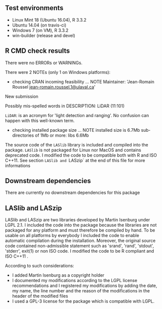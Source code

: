 ## Test environments
* Linux Mint 18 (Ubuntu 16.04), R 3.3.2
* Ubuntu 14.04 (on travis-ci)
* Windows 7 (on VM), R 3.3.2
* win-builder (release and devel)

## R CMD check results
There were no ERRORs or WARNINGs.

There were 2 NOTEs (only 1 on Windows platforms):

* checking CRAN incoming feasibility ... NOTE
Maintainer: 'Jean-Romain Roussel <jean-romain.roussel.1@ulaval.ca>'

New submission

Possibly mis-spelled words in DESCRIPTION:
  LiDAR (11:101)

`LiDAR`: is an acronym for 'light detection and ranging'. No confusion can happen with this well-known term.

* checking installed package size ... NOTE
  installed size is  6.7Mb
  sub-directories of 1Mb or more:
    libs   6.6Mb

The source code of the `LASlib` library is included and compiled into the package.
`LASlib` is not packaged for Linux nor MacOS and contains deprecated code.
I modified the code to be compatible both with R and ISO C++11.
See section `LASlib and `LASzip` at the end of this file for more informations

## Downstream dependencies
There are currently no downstream dependencies for this package

## LASlib and LASzip
LASlib and LASzip are two libraries developed by Martin Isenburg under LGPL 2.1. I included
the code into the package because the libraries are not packaged for any platform and must therefore
be compiled by hand. To be usable on all platforms by everybody I included the code to enable
automatic compilation during the installation.
Moreover, the original source code contained non-admissible statement such as 'srand', 'rand', 'stdout',
'stderr', exit(1) or non ISO code. I modified the code to be R compliant and ISO C++11 .

According to such considerations:
* I added Martin Isenburg as a copyright holder
* I documented my modifications according to the LGPL license recommendations and I registered my modifications by adding the date, my name, the line number and the reason of the modifications in the header of the modified files
* I used a GPL-3 license for the package which is compatible with LGPL.
